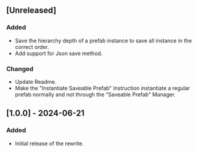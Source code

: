 ﻿## [Unreleased]

### Added

- Save the hierarchy depth of a prefab instance to save all instance in the correct order.
- Add support for Json save method.

### Changed

- Update Readme.
- Make the "Instantiate Saveable Prefab" Instruction instantiate a regular prefab normally and not through the "Saveable Prefab" Manager. 

## [1.0.0] - 2024-06-21

### Added

- Initial release of the rewrite.
